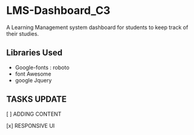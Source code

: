 # LMS-Dashboard_C3
A Learning Management system dashboard for students to keep track of their studies.

## Libraries Used
* Google-fonts : roboto
* font Awesome
* google Jquery

## TASKS UPDATE
[ ] ADDING CONTENT

[x] RESPONSIVE UI


<!-- Overview
You have to create a Dashboard that contains Upcoming 
lessons tab,
Tasks tab , 
Leader board , 
My courses , 
Some Analytic Graphs , 
Timetable and 
Homework Progress.  
Proper Layout PDF and Some Sample Designs will be attached. 
No need of any API just hard-code dummy data.
Don’t use react or any other frontend framework.
Documentation
•	Proper documentation of whatever libraries are used should be mentioned in a README file on the repo.
•	Include the steps to run the project as well
Submission Guidelines
•	Code should properly be committed to the Git repository, then push to project to a public GitHub Repository and provide us with the link to it
•	Do not upload zip files to the GitHub repository and submit the links to it.
•	Try to deploy it somewhere like firebase or github or any other domain you have and submit that URL as well (IMPORTANT)
Submission Deadline: 2 Days (20th May, 2021 - 6 pm)

You have to submit your responses on this google form - 
https://forms.gle/vyduB5K8REEUZnRB7
10:07 AM
Kindly note that it should have a beautiful and user friendly UI with good responsiveness. If you are not able to achieve both, then try to do your best and submit it in 2 days. -->